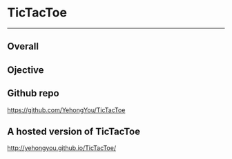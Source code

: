 # TicTacToe
-----
## Overall

## Ojective

## Github repo
https://github.com/YehongYou/TicTacToe
## A hosted version of TicTacToe
http://yehongyou.github.io/TicTacToe/


